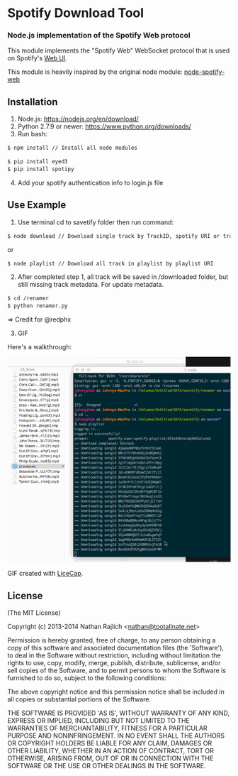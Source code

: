 Spotify Download Tool
================

### Node.js implementation of the Spotify Web protocol


This module implements the "Spotify Web" WebSocket protocol that is used on
Spotify's [Web UI](http://play.spotify.com).

This module is heavily inspired by the original node module: [node-spotify-web](https://github.com/TooTallNate/node-spotify-web)


Installation
------------
1. Node.js: https://nodejs.org/en/download/
2. Python 2.7.9 or newer: https://www.python.org/downloads/
3. Run bash:
  ``` bash
  $ npm install // Install all node modules
  ```
  ``` bash
  $ pip install eyed3
  $ pip install spotipy
  ```
4. Add your spotify authentication info to login.js file


Use Example
-------
1. Use terminal cd to savetify folder then run command:
  ``` bash
  $ node download // Download single track by TrackID, spotify URI or track URL
  ```
  or 
  ``` bash
  $ node playlist // Download all track in playlist by playlist URI
  ```

2. After completed step 1, all track will be saved in /downloaded folder, but still missing track metadata. For update metadata.
  ``` bash
  $ cd /renamer
  $ python renamer.py 
  ```
=> Credit for @redphx

3. GIF

  Here's a walkthrough:
  
  ![](savetify.gif)
  
  GIF created with [LiceCap](http://www.cockos.com/licecap/).

License
-------

(The MIT License)

Copyright (c) 2013-2014 Nathan Rajlich &lt;nathan@tootallnate.net&gt;

Permission is hereby granted, free of charge, to any person obtaining
a copy of this software and associated documentation files (the
'Software'), to deal in the Software without restriction, including
without limitation the rights to use, copy, modify, merge, publish,
distribute, sublicense, and/or sell copies of the Software, and to
permit persons to whom the Software is furnished to do so, subject to
the following conditions:

The above copyright notice and this permission notice shall be
included in all copies or substantial portions of the Software.

THE SOFTWARE IS PROVIDED 'AS IS', WITHOUT WARRANTY OF ANY KIND,
EXPRESS OR IMPLIED, INCLUDING BUT NOT LIMITED TO THE WARRANTIES OF
MERCHANTABILITY, FITNESS FOR A PARTICULAR PURPOSE AND NONINFRINGEMENT.
IN NO EVENT SHALL THE AUTHORS OR COPYRIGHT HOLDERS BE LIABLE FOR ANY
CLAIM, DAMAGES OR OTHER LIABILITY, WHETHER IN AN ACTION OF CONTRACT,
TORT OR OTHERWISE, ARISING FROM, OUT OF OR IN CONNECTION WITH THE
SOFTWARE OR THE USE OR OTHER DEALINGS IN THE SOFTWARE.
